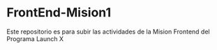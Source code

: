# FrontEnd-Mision1
Este repositorio es para subir las actividades de la Mision Frontend del Programa Launch X
